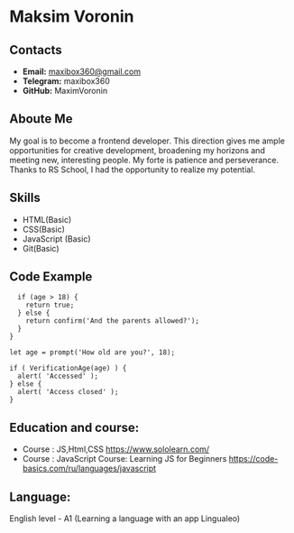 # Maksim Voronin

## Contacts

  * __Email:__ maxibox360@gmail.com
  * __Telegram:__ maxibox360
  * __GitHub:__ MaximVoronin


## Aboute Me

  My goal is to become a frontend developer. This direction gives me ample opportunities for creative development, broadening my horizons and meeting new, interesting people. My forte is patience and perseverance. Thanks to RS School, I had the opportunity to realize my potential.


## Skills

  * HTML(Basic)
  * CSS(Basic)
  * JavaScript (Basic)
  * Git(Basic)

## Code Example
``` function VerificationAge(age) {
  if (age > 18) {
    return true;
  } else {
    return confirm('And the parents allowed?');
  }
}

let age = prompt('How old are you?', 18);

if ( VerificationAge(age) ) {
  alert( 'Accessed' );
} else {
  alert( 'Access closed' );
}
```

## Education and course:
  * Course : JS,Html,CSS https://www.sololearn.com/
  * Course : JavaScript Course: Learning JS for Beginners https://code-basics.com/ru/languages/javascript
  

## Language:

English level - A1 (Learning a language with an app Lingualeo)
 